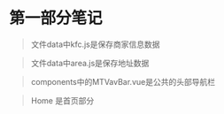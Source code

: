 # 第一部分笔记
> 文件data中kfc.js是保存商家信息数据

> 文件data中area.js是保存地址数据

> components中的MTVavBar.vue是公共的头部导航栏

>Home 是首页部分